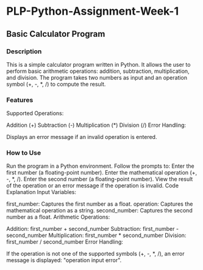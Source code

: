 # PLP-Python-Assignment-Week-1
## Basic Calculator Program
### Description
This is a simple calculator program written in Python. It allows the user to perform basic arithmetic operations: addition, subtraction, multiplication, and division. The program takes two numbers as input and an operation symbol (+, -, *, /) to compute the result.

### Features
Supported Operations:

Addition (+)
Subtraction (-)
Multiplication (*)
Division (/)
Error Handling:

Displays an error message if an invalid operation is entered.

### How to Use
Run the program in a Python environment.
Follow the prompts to:
Enter the first number (a floating-point number).
Enter the mathematical operation (+, -, *, /).
Enter the second number (a floating-point number).
View the result of the operation or an error message if the operation is invalid.
Code Explanation
Input Variables:

first_number: Captures the first number as a float.
operation: Captures the mathematical operation as a string.
second_number: Captures the second number as a float.
Arithmetic Operations:

Addition: first_number + second_number
Subtraction: first_number - second_number
Multiplication: first_number * second_number
Division: first_number / second_number
Error Handling:

If the operation is not one of the supported symbols (+, -, *, /), an error message is displayed: "operation input error".